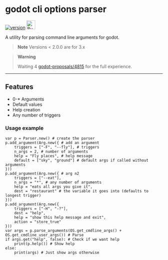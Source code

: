 # godot cli options parser

[![version](https://img.shields.io/badge/4.x-blue?logo=godot-engine&logoColor=white&label=godot&style=for-the-badge)](https://godotengine.org "Made with godot")
<a href='https://ko-fi.com/bendn' title='Buy me a coffee' target='_blank'><img height='28' src='https://storage.ko-fi.com/cdn/brandasset/kofi_button_red.png' alt='Buy me a coffee'> </a>

A utility for parsing command line arguments for godot.

> **Note** Versions < 2.0.0 are for 3.x

> **Warning**
>
> Waiting 4 [godot-proposals/4815](https://github.com/godotengine/godot-proposals/issues/4815) for the full experience.

---

## Features

- 0-\* Arguments
- Default values
- Help creation
- Any number of triggers

### Usage example

```gdscript
var p = Parser.new() # create the parser
p.add_argument(Arg.new({ # add an argument
    triggers = ["-F", "--fly"], # triggers
    n_args = 2, # number of arguments
    help = "Fly places", # help message
    default = ["sky", "ground"] # default args if called without arguments
}))
p.add_argument(Arg.new({ # arg n2
    triggers = ["--eat"],
    n_args = "*", # any number of arguments
    help = "eats all args you give it",
    dest = "restaurant" # the variable it goes into (defaults to longest trigger)
}))
p.add_argument(Arg.new({
    triggers = ["-H", "-?"],
    dest = "help",
    help = "show this help message and exit",
    action = "store_true"
}))
var args = p.parse_arguments(OS.get_cmdline_args() + OS.get_cmdline_user_args()) # Parse
if args.get("help", false): # Check if we want help
    print(p.help()) # Show help
else:
    print(args) # Just show args otherwise
```
